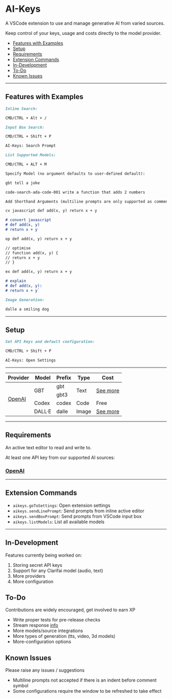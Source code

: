 # AI-Keys

A VSCode extension to use and manage generative AI from varied sources.

Keep control of your keys, usage and costs directly to the model provider.

- [Features with Examples](https://github.com/tomcodedthis/AI-Keys#features-with-examples)
- [Setup](https://github.com/tomcodedthis/AI-Keys#setup)
- [Requirements](https://github.com/tomcodedthis/AI-Keys#requirements)
- [Extension Commands](https://github.com/tomcodedthis/AI-Keys#extension-commands)
- [In-Development](https://github.com/tomcodedthis/AI-Keys#in-development)
- [To-Do](https://github.com/tomcodedthis/AI-Keys#to-do)
- [Known Issues](https://github.com/tomcodedthis/AI-Keys#known-issues)

---

## Features with Examples

```md
Inline Search:

CMD/CTRL + Alt + /
```

```md
Input Box Search:

CMD/CTRL + Shift + P

AI-Keys: Search Prompt
```

```md
List Supported Models:

CMD/CTRL + ALT + M
```

```md
Specify Model (no argument defaults to user-defined default):

gbt tell a joke

code-search-ada-code-001 write a function that adds 2 numbers
```

```md
Add Shorthand Arguments (multiline prompts are only supported as comments):

cv javascript def add(x, y) return x + y

# convert javascript
# def add(x, y)
# return x + y

op def add(x, y) return x + y

// optimise
// function add(x, y) {
// return x + y
// }

ex def add(x, y) return x + y

# explain
# def add(x, y):
# return x + y`
```

```md
Image Generation:

dalle a smiling dog
```

---

## Setup

```md
Set API Keys and default configuration:

CMD/CTRL + Shift + P

AI-Keys: Open Settings
```

---

<!-- markdownlint-disable -->
<table>
    <thead>
        <tr>
            <th>Provider</th>
            <th>Model</th>
            <th>Prefix</th>
            <th>Type</th>
            <th>Cost</th>
        </tr>
    </thead>
    <tbody>
        <tr>
            <td rowspan=4><a href="https://platform.openai.com/">OpenAI</a></td>
            <td rowspan=2>GBT</td>
            <td>gbt</td>
            <td rowspan=2>Text</td>
            <td rowspan=2><a href="https://openai.com/pricing#language-models">See more</a></td>
        </tr>
        <tr>
            <td>gbt3</td>
        </tr>
        <tr>
            <td>Codex</td>
            <td>codex</td>
            <td>Code</td>
            <td>Free</td>
        </tr>
        <tr>
            <td>DALL·E</td>
            <td>dalle</td>
            <td>Image</td>
            <td><a href="https://openai.com/pricing#image-models">See more</a></td>
        </tr>
        <!-- <tr>
            <td rowspan=2><a href="https://www.clarifai.com/">Clarifai</a></td>
            <td rowspan=2>Clarifai</td>
            <td>clarifai</td>
            <td rowspan=2>Image Recognition</td>
            <td>1,000 Free Operations Per/Month</td>
        </tr>
        <tr>
            <td>clar</td>
            <td><a href="https://www.clarifai.com/pricing">See more</a></td>
        </tr> -->
    </tbody>
</table>
<!-- markdownlint-restore -->

---

## Requirements

An active text editor to read and write to.

At least one API key from our supported AI sources:

### [OpenAI](https://platform.openai.com/account/api-keys)

<!-- ### [Clarifai](https://docs.clarifai.com/clarifai-basics/authentication/personal-access-tokens/) -->

---

## Extension Commands

- `aikeys.goToSettings`: Open extension settings
- `aikeys.sendLinePrompt`: Send prompts from inline active editor
- `aikeys.sendBoxPrompt`: Send prompts from VSCode input box
- `aikeys.listModels`: List all available models

---

## In-Development

Features currently being worked on:

1. Storing secret API keys
2. Support for any Clarifai model (audio, text)
3. More providers
4. More configuration

## To-Do

Contributions are widely encouraged, get involved to earn XP

- Write proper tests for pre-release checks
- Stream response [info](https://github.com/openai/openai-node/issues/18)
- More models/source integrations
- More types of generation (tts, video, 3d models)
- More-configuration options

## Known Issues

Please raise any issues / suggestions

- Multiline prompts not accepted if there is an indent before comment symbol
- Some configurations require the window to be refreshed to take effect
